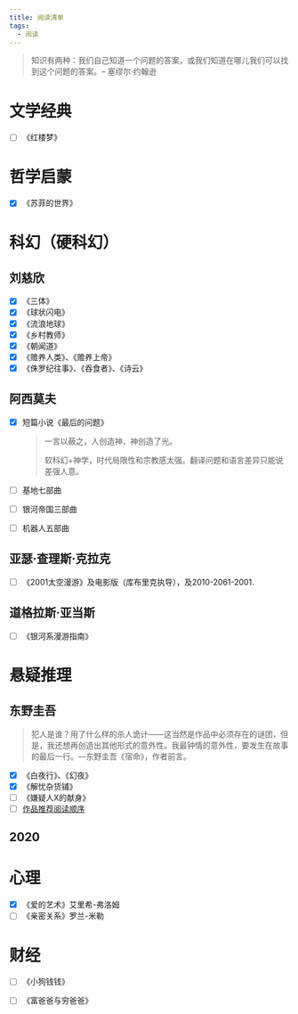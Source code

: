 ```yaml
---
title: 阅读清单
tags:
  - 阅读
---
```




> 知识有两种：我们自己知道一个问题的答案，或我们知道在哪儿我们可以找到这个问题的答案。– 塞缪尔·约翰逊



# 文学经典

- [ ] 《红楼梦》

# 哲学启蒙

- [x] 《苏菲的世界》

# 科幻（硬科幻）

## 刘慈欣

- [x] 《三体》
- [x] 《球状闪电》
- [x] 《流浪地球》
- [x] 《乡村教师》
- [x] 《朝闻道》
- [x] 《赡养人类》、《赡养上帝》
- [x] 《侏罗纪往事》、《吞食者》、《诗云》

## 阿西莫夫

- [x] 短篇小说《最后的问题》

  > 一言以蔽之，人创造神，神创造了光。
  >
  > 软科幻+神学，时代局限性和宗教感太强。翻译问题和语言差异只能说差强人意。

- [ ] 基地七部曲

- [ ] 银河帝国三部曲

- [ ] 机器人五部曲

## 亚瑟·查理斯·克拉克

- [ ] 《2001太空漫游》及电影版（库布里克执导），及2010-2061-2001.

## 道格拉斯·亚当斯

- [ ] 《银河系漫游指南》

# 悬疑推理

## 东野圭吾

> 犯人是谁？用了什么样的杀人诡计——这当然是作品中必须存在的谜团，但是，我还想再创造出其他形式的意外性。我最钟情的意外性，要发生在故事的最后一行。—东野圭吾《宿命》，作者前言。

- [x] 《白夜行》、《幻夜》
- [x] 《解忧杂货铺》
- [ ] 《嫌疑人X的献身》
- [ ] [作品推荐阅读顺序](https://zhuanlan.zhihu.com/p/30067971)

## 2020



# 心理

- [x] 《爱的艺术》艾里希-弗洛姆
- [ ] 《亲密关系》罗兰-米勒

# 财经

- [ ] 《小狗钱钱》
- [ ] 《富爸爸与穷爸爸》

